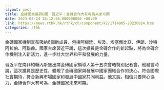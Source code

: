 ```yaml
---
layout: post
title: 金磚國家擴員6國　習近平：金磚合作大有可為未來可期
date: 2023-08-24 18:12:56.000000000 +08:00
link: https://news.rthk.hk/rthk/ch/component/k2/1714985-20230824.htm
categories: rthk
---
```


金磚國家機制宣布吸納6個新成員，包括阿根廷、埃及、埃塞俄比亞、伊朗、沙特阿拉伯、阿聯酋。國家主席習近平說，這次擴員是金磚合作的新起點，將為金磚合作機制注入新活力，進一步壯大世界和平和發展的力量。

習近平在南非約翰內斯堡出席金磚國家領導人第十五次會晤特別記者會。他發言時說，這次擴員是歷史性，體現了金磚國家與發展中國家團結合作的決心，符合國際社會期待，符合新興市場國家和發展中國家共同利益。他又說，相信只要齊心協力，金磚合作大有可為，金磚國家未來可期。
